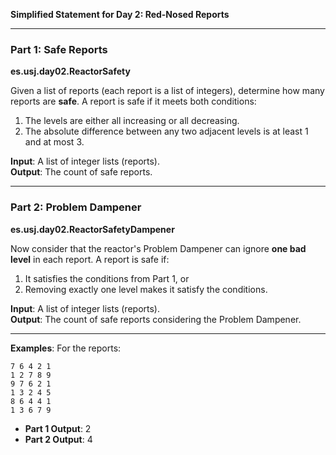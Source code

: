 **Simplified Statement for Day 2: Red-Nosed Reports**

---

### Part 1: Safe Reports

**es.usj.day02.ReactorSafety**

Given a list of reports (each report is a list of integers), determine how many reports are **safe**. A report is safe if it meets both conditions:

1. The levels are either all increasing or all decreasing.
2. The absolute difference between any two adjacent levels is at least 1 and at most 3.

**Input**: A list of integer lists (reports).  
**Output**: The count of safe reports.

---

### Part 2: Problem Dampener

**es.usj.day02.ReactorSafetyDampener**

Now consider that the reactor's Problem Dampener can ignore **one bad level** in each report. A report is safe if:

1. It satisfies the conditions from Part 1, or
2. Removing exactly one level makes it satisfy the conditions.

**Input**: A list of integer lists (reports).  
**Output**: The count of safe reports considering the Problem Dampener.

---

**Examples**:
For the reports:
```
7 6 4 2 1
1 2 7 8 9
9 7 6 2 1
1 3 2 4 5
8 6 4 4 1
1 3 6 7 9
```

- **Part 1 Output**: 2
- **Part 2 Output**: 4